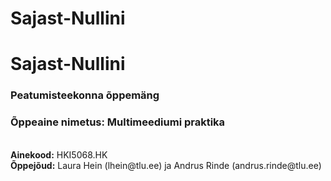 # Sajast-Nullini
<h1><strong>Sajast-Nullini</h1></strong>
<h3><strong>Peatumisteekonna õppemäng</h3></strong>

<h3><strong>Õppeaine nimetus:</strong> Multimeediumi praktika</h3><br>
<strong>Ainekood:</strong> HKI5068.HK<br>
<strong>Õppejõud:</strong> Laura Hein (lhein@tlu.ee) ja Andrus Rinde (andrus.rinde@tlu.ee)<br>

